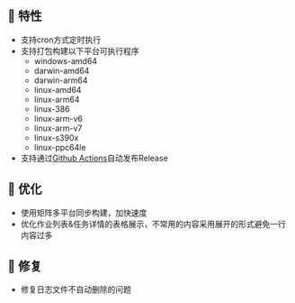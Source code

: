 ## 🚀 特性

* 支持cron方式定时执行
* 支持打包构建以下平台可执行程序
  * windows-amd64
  * darwin-amd64
  * darwin-arm64
  * linux-amd64
  * linux-arm64
  * linux-386
  * linux-arm-v6
  * linux-arm-v7
  * linux-s390x
  * linux-ppc64le
* 支持通过[Github Actions](https://docs.github.com/zh/actions)自动发布Release

## 🎨 优化

* 使用矩阵多平台同步构建，加快速度
* 优化作业列表&任务详情的表格展示，不常用的内容采用展开的形式避免一行内容过多

## 🐞 修复

* 修复日志文件不自动删除的问题